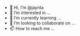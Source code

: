- 👋 Hi, I’m @jaynta
- 👀 I’m interested in ...
- 🌱 I’m currently learning ...
- 💞️ I’m looking to collaborate on ...
- 📫 How to reach me ...

<!---
jaynta/jaynta is a ✨ special ✨ repository because its `README.md` (this file) appears on your GitHub profile.
You can click the Preview link to take a look at your changes.
--->
